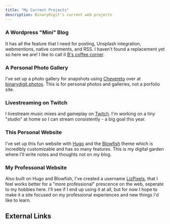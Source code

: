 ```yaml
---
title: "My Current Projects"
description: BinaryDigit's current web projects
---
```


### A Wordpress "Mini" Blog

It has all the feature that I need for posting, Unsplash integration, webmentions, native comments, and RSS. I haven't found a replacement yet so here we are! I like to call it [B's coffee corner](https://binarydigit.coffee).

### A Personal Photo Gallery

I've set up a photo gallery for snapshots using [Chevereto](https://chevereto.com) over at [binarydigit.photos](https://binarydigit.photos). This is for personal photos and galleries, not a porfolio site.

### Livestreaming on Twitch

I livestream music mixes and gameplay on [Twitch](https://www.twitch.tv/binarydigit/about). I'm working on a tiny "studio" at home so I can stream consistently - a big goal this year.

### This Personal Website

I’ve set up this fun website with [Hugo](https://gohugo.io) and the [Blowfish](https://blowfish.page) theme which is incredibly customizable and has so many features. This is my digital garden where I'll write notes and thoughts not on my blog.

### My Professonal Website

Also built on Hugo and Blowfish, I've created a username [LizPixels](https://lizpixels.com), that I feel works better for a "more professional" prescence on the web, seperate to my hobbies here. I'll see if I end up using it at all, but for now I hope to make it a site focused on my professional experiences and new things I'd like to learn.

## External Links